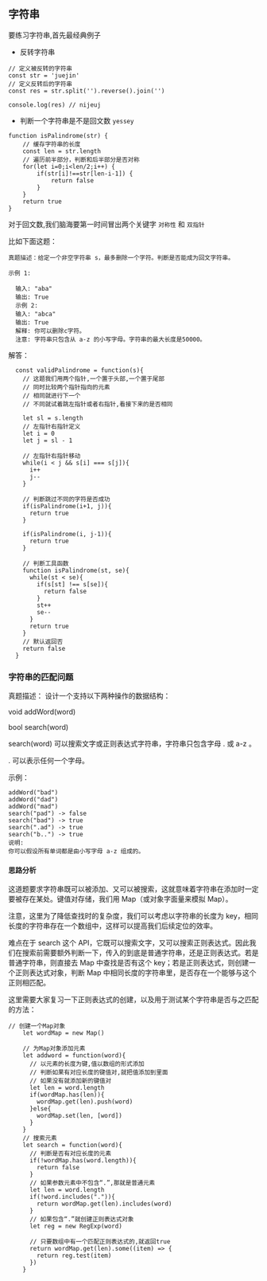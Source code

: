 ## 字符串
要练习字符串,首先最经典例子
* 反转字符串
```JS
// 定义被反转的字符串 
const str = 'juejin'  
// 定义反转后的字符串
const res = str.split('').reverse().join('')

console.log(res) // nijeuj
```

* 判断一个字符串是不是回文数  ` yessey `
```JS
function isPalindrome(str) {
    // 缓存字符串的长度
    const len = str.length
    // 遍历前半部分，判断和后半部分是否对称
    for(let i=0;i<len/2;i++) {
        if(str[i]!==str[len-i-1]) {
            return false
        }
    }
    return true
}
```
对于回文数,我们脑海要第一时间冒出两个关键字 ` 对称性 ` 和 ` 双指针 `

比如下面这题：
```
真题描述：给定一个非空字符串 s，最多删除一个字符。判断是否能成为回文字符串。

示例 1:

  输入: "aba"
  输出: True
  示例 2:
  输入: "abca"
  输出: True
  解释: 你可以删除c字符。
  注意: 字符串只包含从 a-z 的小写字母。字符串的最大长度是50000。
```
解答：
```JS
  const validPalindrome = function(s){
    // 这题我们用两个指针,一个置于头部,一个置于尾部
    // 同时比较两个指针指向的元素
    // 相同就进行下一个
    // 不同就试着跳左指针或者右指针,看接下来的是否相同

    let sl = s.length
    // 左指针右指针定义
    let i = 0
    let j = sl - 1

    // 左指针右指针移动
    while(i < j && s[i] === s[j]){
      i++
      j--
    }

    // 判断跳过不同的字符是否成功
    if(isPalindrome(i+1, j)){
      return true
    }

    if(isPalindrome(i, j-1)){
      return true
    }

    // 判断工具函数
    function isPalindrome(st, se){
      while(st < se){
        if(s[st] !== s[se]){
          return false
        }
        st++
        se--
      }
      return true
    }
    // 默认返回否
    return false
  }
```

### 字符串的匹配问题
真题描述： 设计一个支持以下两种操作的数据结构：

void addWord(word)

bool search(word)

search(word) 可以搜索文字或正则表达式字符串，字符串只包含字母 . 或 a-z 。

. 可以表示任何一个字母。

示例：
```JS
addWord("bad")
addWord("dad")
addWord("mad")
search("pad") -> false
search("bad") -> true
search(".ad") -> true
search("b..") -> true
说明:
你可以假设所有单词都是由小写字母 a-z 组成的。
```
#### 思路分析
这道题要求字符串既可以被添加、又可以被搜索，这就意味着字符串在添加时一定要被存在某处。键值对存储，我们用 Map（或对象字面量来模拟 Map）。

注意，这里为了降低查找时的复杂度，我们可以考虑以字符串的长度为 key，相同长度的字符串存在一个数组中，这样可以提高我们后续定位的效率。

难点在于 search 这个 API，它既可以搜索文字，又可以搜索正则表达式。因此我们在搜索前需要额外判断一下，传入的到底是普通字符串，还是正则表达式。若是普通字符串，则直接去 Map 中查找是否有这个 key；若是正则表达式，则创建一个正则表达式对象，判断 Map 中相同长度的字符串里，是否存在一个能够与这个正则相匹配。

这里需要大家复习一下正则表达式的创建，以及用于测试某个字符串是否与之匹配的方法：
```JS
// 创建一个Map对象
    let wordMap = new Map()
    
    // 为Map对象添加元素
    let addword = function(word){
      // 以元素的长度为键,值以数组的形式添加
      // 判断如果有对应长度的键值对,就把值添加到里面
      // 如果没有就添加新的键值对
      let len = word.length
      if(wordMap.has(len)){
        wordMap.get(len).push(word)
      }else{
        wordMap.set(len, [word])
      }
    }
    // 搜索元素
    let search = function(word){
      // 判断是否有对应长度的元素
      if(!wordMap.has(word.length)){
        return false
      }
      // 如果参数元素中不包含“.”,那就是普通元素
      let len = word.length
      if(!word.includes(".")){
        return wordMap.get(len).includes(word)
      }
      // 如果包含“.”就创建正则表达式对象
      let reg = new RegExp(word)

      // 只要数组中有一个匹配正则表达式的,就返回true
      return wordMap.get(len).some((item) => {
        return reg.test(item)
      })
    }
```

